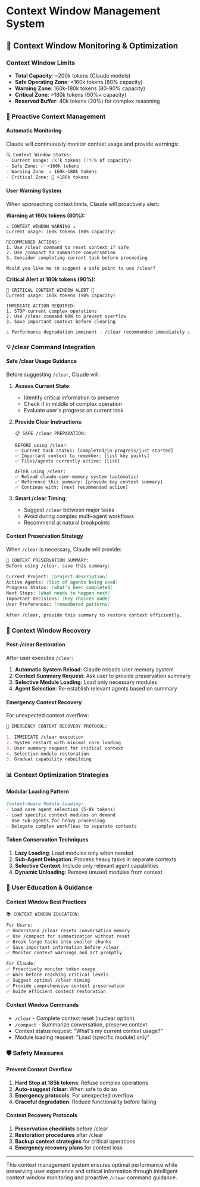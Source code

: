 # Context Window Management System

## 🧠 Context Window Monitoring & Optimization

### Context Window Limits
- **Total Capacity**: ~200k tokens (Claude models)
- **Safe Operating Zone**: <160k tokens (80% capacity)  
- **Warning Zone**: 160k-180k tokens (80-90% capacity)
- **Critical Zone**: >180k tokens (90%+ capacity)
- **Reserved Buffer**: 40k tokens (20%) for complex reasoning

### 🚨 Proactive Context Management

#### Automatic Monitoring
Claude will continuously monitor context usage and provide warnings:

```markdown
🔍 Context Window Status:
- Current Usage: [X]k tokens ([Y]% of capacity)
- Safe Zone: ✅ <160k tokens  
- Warning Zone: ⚠️ 160k-180k tokens
- Critical Zone: 🚨 >180k tokens
```

#### User Warning System
When approaching context limits, Claude will proactively alert:

**Warning at 160k tokens (80%):**
```
⚠️ CONTEXT WINDOW WARNING ⚠️
Current usage: 160k tokens (80% capacity)

RECOMMENDED ACTIONS:
1. Use /clear command to reset context if safe
2. Use /compact to summarize conversation  
3. Consider completing current task before proceeding

Would you like me to suggest a safe point to use /clear?
```

**Critical Alert at 180k tokens (90%):**
```
🚨 CRITICAL CONTEXT WINDOW ALERT 🚨
Current usage: 180k tokens (90% capacity)

IMMEDIATE ACTION REQUIRED:
1. STOP current complex operations
2. Use /clear command NOW to prevent overflow
3. Save important context before clearing

⚠️ Performance degradation imminent - /clear recommended immediately ⚠️
```

### 💡 /clear Command Integration

#### Safe /clear Usage Guidance
Before suggesting `/clear`, Claude will:

1. **Assess Current State**:
   - Identify critical information to preserve
   - Check if in middle of complex operation
   - Evaluate user's progress on current task

2. **Provide Clear Instructions**:
   ```
   📋 SAFE /clear PREPARATION:
   
   BEFORE using /clear:
   ✅ Current task status: [completed/in-progress/just-started]
   ✅ Important context to remember: [list key points]
   ✅ Files/agents currently active: [list]
   
   AFTER using /clear:
   ✅ Reload claude-user-memory system (automatic)
   ✅ Reference this summary: [provide key context summary]
   ✅ Continue with: [next recommended action]
   ```

3. **Smart /clear Timing**:
   - Suggest `/clear` between major tasks
   - Avoid during complex multi-agent workflows
   - Recommend at natural breakpoints

#### Context Preservation Strategy
When `/clear` is necessary, Claude will provide:

```markdown
📝 CONTEXT PRESERVATION SUMMARY:
Before using /clear, save this summary:

Current Project: [project description]
Active Agents: [list of agents being used]
Progress Status: [what's been completed]
Next Steps: [what needs to happen next]
Important Decisions: [key choices made]
User Preferences: [remembered patterns]

After /clear, provide this summary to restore context efficiently.
```

### 🔄 Context Window Recovery

#### Post-/clear Restoration
After user executes `/clear`:

1. **Automatic System Reload**: Claude reloads user memory system
2. **Context Summary Request**: Ask user to provide preservation summary
3. **Selective Module Loading**: Load only necessary modules
4. **Agent Selection**: Re-establish relevant agents based on summary

#### Emergency Context Recovery
For unexpected context overflow:

```markdown
🚨 EMERGENCY CONTEXT RECOVERY PROTOCOL:

1. IMMEDIATE /clear execution
2. System restart with minimal core loading
3. User summary request for critical context
4. Selective module restoration
5. Gradual capability rebuilding
```

### 📊 Context Optimization Strategies

#### Modular Loading Pattern
```markdown
Context-Aware Module Loading:
- Load core agent selection (5-8k tokens)
- Load specific context modules on demand
- Use sub-agents for heavy processing
- Delegate complex workflows to separate contexts
```

#### Token Conservation Techniques
1. **Lazy Loading**: Load modules only when needed
2. **Sub-Agent Delegation**: Process heavy tasks in separate contexts
3. **Selective Context**: Include only relevant agent capabilities
4. **Dynamic Unloading**: Remove unused modules from context

### 🎯 User Education & Guidance

#### Context Window Best Practices
```markdown
📚 CONTEXT WINDOW EDUCATION:

For Users:
✅ Understand /clear resets conversation memory
✅ Use /compact for summarization without reset
✅ Break large tasks into smaller chunks
✅ Save important information before /clear
✅ Monitor context warnings and act promptly

For Claude:
✅ Proactively monitor token usage
✅ Warn before reaching critical levels
✅ Suggest optimal /clear timing
✅ Provide comprehensive context preservation
✅ Guide efficient context restoration
```

#### Context Window Commands
- `/clear` - Complete context reset (nuclear option)
- `/compact` - Summarize conversation, preserve context
- Context status request: "What's my current context usage?"
- Module loading request: "Load [specific module] only"

### 🛡️ Safety Measures

#### Prevent Context Overflow
1. **Hard Stop at 185k tokens**: Refuse complex operations
2. **Auto-suggest /clear**: When safe to do so  
3. **Emergency protocols**: For unexpected overflow
4. **Graceful degradation**: Reduce functionality before failing

#### Context Recovery Protocols
1. **Preservation checklists** before /clear
2. **Restoration procedures** after /clear
3. **Backup context strategies** for critical operations
4. **Emergency recovery plans** for context loss

---

This context management system ensures optimal performance while preserving user experience and critical information through intelligent context window monitoring and proactive `/clear` command guidance.